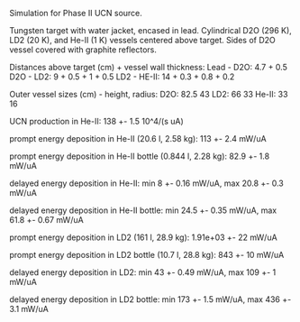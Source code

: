 Simulation for Phase II UCN source.

Tungsten target with water jacket, encased in lead.
Cylindrical D2O (296 K), LD2 (20 K), and He-II (1 K) vessels centered above target.
Sides of D2O vessel covered with graphite reflectors.

Distances above target (cm) + vessel wall thickness:
Lead - D2O: 4.7 + 0.5
D2O - LD2: 9 + 0.5 + 1 + 0.5
LD2 - HE-II: 14 + 0.3 + 0.8 + 0.2

Outer vessel sizes (cm) - height, radius:
D2O: 82.5 43
LD2: 66 33
He-II: 33 16

UCN production in He-II:
138 +- 1.5 10^4/(s uA)

prompt energy deposition in He-II (20.6 l, 2.58 kg):
113 +- 2.4 mW/uA

prompt energy deposition in He-II bottle (0.844 l, 2.28 kg):
82.9 +- 1.8 mW/uA

delayed energy deposition in He-II:
min 8 +- 0.16 mW/uA, max 20.8 +- 0.3 mW/uA

delayed energy deposition in He-II bottle:
min 24.5 +- 0.35 mW/uA, max 61.8 +- 0.67 mW/uA

prompt energy deposition in LD2 (161 l, 28.9 kg):
1.91e+03 +- 22 mW/uA

prompt energy deposition in LD2 bottle (10.7 l, 28.8 kg):
843 +- 10 mW/uA

delayed energy deposition in LD2:
min 43 +- 0.49 mW/uA, max 109 +- 1 mW/uA

delayed energy deposition in LD2 bottle:
min 173 +- 1.5 mW/uA, max 436 +- 3.1 mW/uA

